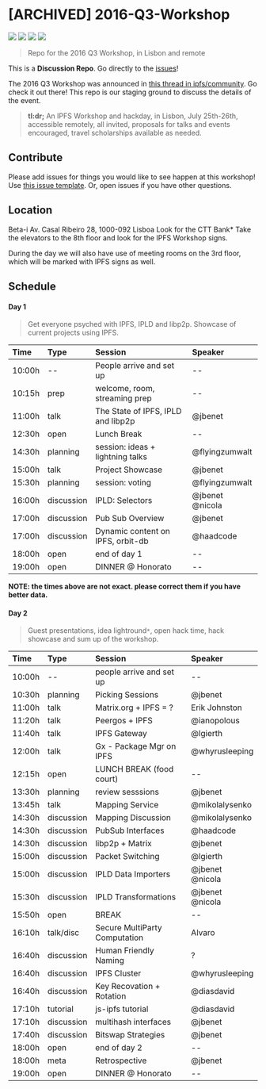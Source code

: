 # [ARCHIVED] 2016-Q3-Workshop

[![](https://img.shields.io/badge/made%20by-Protocol%20Labs-blue.svg?style=flat-square)](http://ipn.io)
[![](https://img.shields.io/badge/project-IPFS-blue.svg?style=flat-square)](http://ipfs.io/)
[![](https://img.shields.io/badge/freenode-%23ipfs-blue.svg?style=flat-square)](http://webchat.freenode.net/?channels=%23ipfs)
[![](https://img.shields.io/badge/discussion_repo-go_to_issues-brightgreen.svg?style=flat-square)](https://github.com/ipfs/apps/issues)

> Repo for the 2016 Q3 Workshop, in Lisbon and remote

This is a **Discussion Repo**. Go directly to the [issues](//github.com/ipfs/2016-Q3-Workshop/issues)!

The 2016 Q3 Workshop was announced in [this thread in ipfs/community](https://github.com/ipfs/community/issues/142). Go check it out there! This repo is our staging ground to discuss the details of the event.

> **tl:dr;** An IPFS Workshop and hackday, in Lisbon, July 25th-26th, accessible remotely, all invited, proposals for talks and events encouraged, travel scholarships available as needed.

## Contribute

Please add issues for things you would like to see happen at this workshop! Use [this issue template](https://github.com/ipfs/2016-Q3-Workshop/issues/3). Or, open issues if you have other questions.

## Location
Beta-i
Av. Casal Ribeiro 28, 1000-092 Lisboa
Look for the CTT Bank*
Take the elevators to the 8th floor and look for the IPFS Workshop signs.

During the day we will also have use of meeting rooms on the 3rd floor, which will be marked with IPFS signs as well.

## Schedule

#### Day 1

> Get everyone psyched with IPFS, IPLD and libp2p. Showcase of current projects using IPFS.

| Time   | Type       | Session                            | Speaker
|:-------|:-----------|:-----------------------------------|:-------
| 10:00h | --         | People arrive and set up           | --
| 10:15h | prep       | welcome, room, streaming prep      | --
| 11:00h | talk       | The State of IPFS, IPLD and libp2p | @jbenet
| 12:30h | open       | Lunch Break                        | --
| 14:30h | planning   | session: ideas + lightning talks   | @flyingzumwalt
| 15:00h | talk       | Project Showcase                   | @jbenet
| 15:30h | planning   | session: voting                    | @flyingzumwalt
| 16:00h | discussion | IPLD: Selectors                    | @jbenet @nicola
| 17:00h | discussion | Pub Sub Overview                   | @jbenet
| 17:00h | discussion | Dynamic content on IPFS, orbit-db  | @haadcode
| 18:00h | open       | end of day 1                       | --
| 19:00h | open       | DINNER @ Honorato                  | --

**NOTE: the times above are not exact. please correct them if you have better data.**

#### Day 2

> Guest presentations, idea lightround`*`, open hack time, hack showcase and sum up of the workshop.

| Time   | Type       | Session                    | Speaker
|:-------|:-----------|:---------------------------|:-------
| 10:00h | --         | people arrive and set up   | --
| 10:30h | planning   | Picking Sessions           | @jbenet
| 11:00h | talk       | Matrix.org + IPFS = ?      | Erik Johnston
| 11:20h | talk       | Peergos + IPFS             | @ianopolous
| 11:40h | talk       | IPFS Gateway               | @lgierth
| 12:00h | talk       | Gx - Package Mgr on IPFS   | @whyrusleeping
| 12:15h | open       | LUNCH BREAK (food court)   | --
| 13:30h | planning   | review sesssions           | @jbenet
| 13:45h | talk       | Mapping Service            | @mikolalysenko
| 14:30h | discussion | Mapping Discussion         | @mikolalysenko
| 14:30h | discussion | PubSub Interfaces          | @haadcode
| 14:30h | discussion | libp2p + Matrix            | @jbenet
| 15:00h | discussion | Packet Switching           | @lgierth
| 15:00h | discussion | IPLD Data Importers        | @jbenet @nicola
| 15:30h | discussion | IPLD Transformations       | @jbenet @nicola
| 15:50h | open       | BREAK                      | --
| 16:10h | talk/disc  | Secure MultiParty Computation | Alvaro
| 16:40h | discussion | Human Friendly Naming      | ?
| 16:40h | discussion | IPFS Cluster               | @whyrusleeping
| 16:40h | discussion | Key Recovation + Rotation  | @diasdavid
| 17:10h | tutorial   | js-ipfs tutorial           | @diasdavid
| 17:10h | discussion | multihash interfaces       | @jbenet
| 17:40h | discussion | Bitswap Strategies         | @jbenet
| 18:00h | open       | end of day 2               | --
| 18:00h | meta       | Retrospective              | @jbenet
| 19:00h | open       | DINNER @ Honorato          | --
